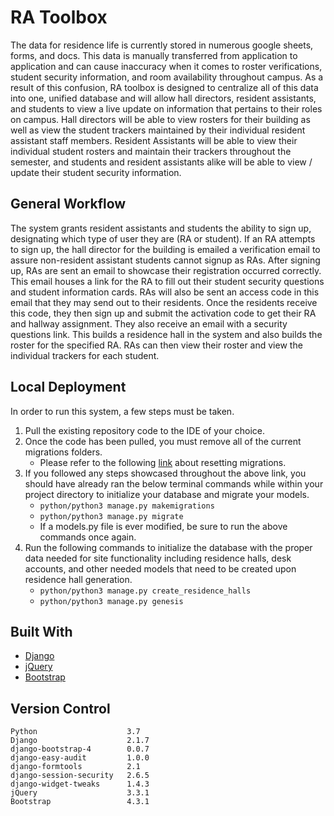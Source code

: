 # RA Toolbox

The data for residence life is currently stored in numerous google sheets, forms, and docs. This data is manually transferred from application to application and can cause inaccuracy when it comes to roster verifications, student security information, and room availability throughout campus. As a result of this confusion, RA toolbox is designed to centralize all of this data into one, unified database and will allow hall directors, resident assistants, and students to view a live update on information that pertains to their roles on campus. Hall directors will be able to view rosters for their building as well as view the student trackers maintained by their individual resident assistant staff members. Resident Assistants will be able to view their individual student rosters and maintain their trackers throughout the semester, and students and resident assistants alike will be able to view / update their student security information. 

## General Workflow
The system grants resident assistants and students the ability to sign up, designating which type of user they are (RA or student). If an RA attempts to sign up, the hall director for the building is emailed a verification email to assure non-resident assistant students cannot signup as RAs. After signing up, RAs are  sent an email to showcase their registration occurred correctly. This email houses a link for the RA to fill out their student security questions and student information cards. RAs will also be sent an access code in this email that they may send out to their residents. Once the residents receive this code, they then sign up and submit the activation code to get their RA and hallway assignment. They also receive an email with a security questions link. This builds a residence hall in the system and also builds the roster for the specified RA. RAs can then view their roster and view the individual trackers for each student. 

## Local Deployment 
In order to run this system, a few steps must be taken.
1) Pull the existing repository code to the IDE of your choice.
2) Once the code has been pulled, you must remove all of the current migrations folders.
     - Please refer to the following [link](https://simpleisbetterthancomplex.com/tutorial/2016/07/26/how-to-reset-migrations.html)  about resetting migrations.
3) If you followed any steps showcased throughout the above link, you should have already ran the below terminal commands while within your project directory to initialize your database and migrate your models.
     - ```python/python3 manage.py makemigrations```
     - ```python/python3 manage.py migrate```
     - If a models.py file is ever modified, be sure to run the above commands once again. 
4) Run the following commands to initialize the database with the proper data needed for site functionality including residence halls, desk accounts, and other needed models that need to be created upon residence hall generation. 
     - ```python/python3 manage.py create_residence_halls```
     - ```python/python3 manage.py genesis```

## Built With
- [Django](https://www.djangoproject.com/)
- [jQuery](https://jquery.com/)
- [Bootstrap](https://getbootstrap.com/)


## Version Control
```
Python                    3.7
Django                    2.1.7
django-bootstrap-4        0.0.7
django-easy-audit         1.0.0
django-formtools          2.1
django-session-security   2.6.5
django-widget-tweaks      1.4.3
jQuery                    3.3.1
Bootstrap                 4.3.1
```



